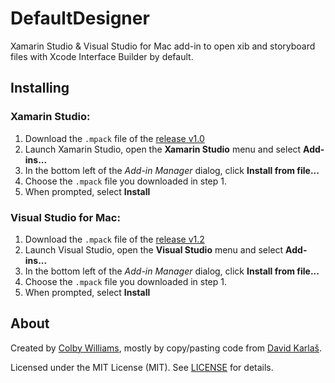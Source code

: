 # DefaultDesigner

Xamarin Studio & Visual Studio for Mac add-in to open xib and storyboard files with Xcode Interface Builder by default.


## Installing

### Xamarin Studio:

1. Download the `.mpack` file of the [release v1.0][0]
2. Launch Xamarin Studio, open the **Xamarin Studio** menu and select **Add-ins...**
3. In the bottom left of the _Add-in Manager_ dialog, click **Install from file...**
4. Choose the `.mpack` file you downloaded in step 1.
5. When prompted, select **Install**


### Visual Studio for Mac:

1. Download the `.mpack` file of the [release v1.2][4]
2. Launch Visual Studio, open the **Visual Studio** menu and select **Add-ins...**
3. In the bottom left of the _Add-in Manager_ dialog, click **Install from file...**
4. Choose the `.mpack` file you downloaded in step 1.
5. When prompted, select **Install**


## About

Created by [Colby Williams][1], mostly by copy/pasting code from [David Karlaš][2].  

Licensed under the MIT License (MIT).  See [LICENSE][3] for details.


[0]:https://github.com/colbylwilliams/DefaultDesigner/releases/tag/v1.0
[1]:https://github.com/colbylwilliams
[2]:https://github.com/DavidKarlas
[3]:https://github.com/colbylwilliams/DefaultDesigner/blob/master/LICENSE
[4]:https://github.com/colbylwilliams/DefaultDesigner/releases/tag/v1.2